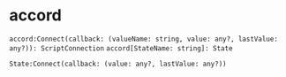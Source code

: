 # accord





`accord:Connect(callback: (valueName: string, value: any?, lastValue: any?)): ScriptConnection`
`accord[StateName: string]: State`


`State:Connect(callback: (value: any?, lastValue: any?))`